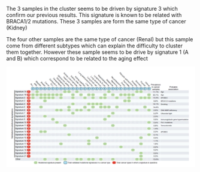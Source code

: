 The 3 samples in the cluster seems to be driven by signature 3 which confirm our previous results. This signature is known to be related with BRACA1/2 mutations. These 3 samples are form the same type of cancer (Kidney)

The four other samples are the same type of cancer (Renal) but this sample come from  different subtypes which can explain the difficulty to cluster them together. However these sample seems to be drive by signature 1 (A and B) which correspond to be related to the aging effect

![signatures_](../img/alexandrov_signatures_sens.png)




